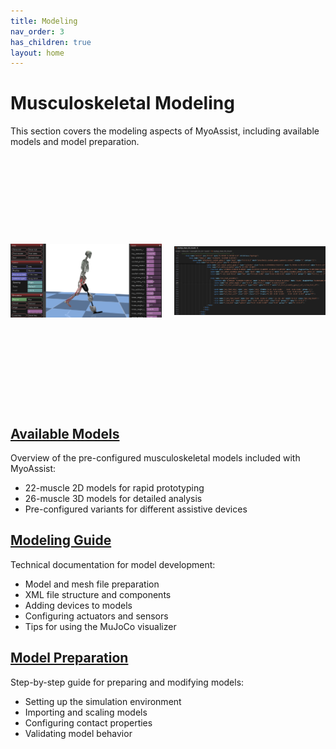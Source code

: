 ```yaml
---
title: Modeling
nav_order: 3
has_children: true
layout: home
---
```


# Musculoskeletal Modeling

This section covers the modeling aspects of MyoAssist, including available models and model preparation.

<div style="text-align: center; display: flex; justify-content: center; gap: 20px;">
  <div style="flex: 1; max-width: 600px;">
    <img src="../assets/modeling.png" alt="Modeling Overview" style="width: 100%; height: 400px; object-fit: contain;">
  </div>
  <div style="flex: 1; max-width: 645px;">
    <img src="../assets/modeling_xml.png" alt="Model XML Structure" style="width: 100%; height: 400px; object-fit: contain;">
  </div>
</div>

## [Available Models](Available_Models)
Overview of the pre-configured musculoskeletal models included with MyoAssist:
- 22-muscle 2D models for rapid prototyping
- 26-muscle 3D models for detailed analysis
- Pre-configured variants for different assistive devices

## [Modeling Guide](Modeling)
Technical documentation for model development:
- Model and mesh file preparation
- XML file structure and components
- Adding devices to models
- Configuring actuators and sensors
- Tips for using the MuJoCo visualizer


## [Model Preparation](model_prep)
Step-by-step guide for preparing and modifying models:
- Setting up the simulation environment
- Importing and scaling models
- Configuring contact properties
- Validating model behavior